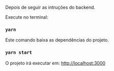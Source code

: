 Depois de seguir as intruções do backend.

Execute no terminal:

### `yarn`

Este comando baixa as dependências do projeto.

### `yarn start`

O projeto irá executar em: [http://localhost:3000](http://localhost:3000)

